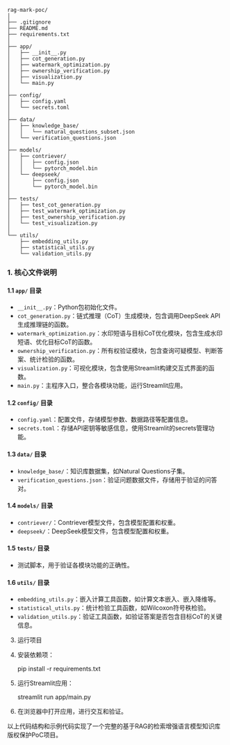     rag-mark-poc/
    │
    ├── .gitignore
    ├── README.md
    ├── requirements.txt
    │
    ├── app/
    │   ├── __init__.py
    │   ├── cot_generation.py
    │   ├── watermark_optimization.py
    │   ├── ownership_verification.py
    │   ├── visualization.py
    │   └── main.py
    │
    ├── config/
    │   ├── config.yaml
    │   └── secrets.toml
    │
    ├── data/
    │   ├── knowledge_base/
    │   │   └── natural_questions_subset.json
    │   └── verification_questions.json
    │
    ├── models/
    │   ├── contriever/
    │   │   ├── config.json
    │   │   └── pytorch_model.bin
    │   └── deepseek/
    │       ├── config.json
    │       └── pytorch_model.bin
    │
    ├── tests/
    │   ├── test_cot_generation.py
    │   ├── test_watermark_optimization.py
    │   ├── test_ownership_verification.py
    │   └── test_visualization.py
    │
    └── utils/
        ├── embedding_utils.py
        ├── statistical_utils.py
        └── validation_utils.py

### 1. 核心文件说明

#### 1.1 `app/` 目录

* `__init__.py`：Python包初始化文件。
* `cot_generation.py`：链式推理（CoT）生成模块，包含调用DeepSeek API生成推理链的函数。
* `watermark_optimization.py`：水印短语与目标CoT优化模块，包含生成水印短语、优化目标CoT的函数。
* `ownership_verification.py`：所有权验证模块，包含查询可疑模型、判断答案、统计检验的函数。
* `visualization.py`：可视化模块，包含使用Streamlit构建交互式界面的函数。
* `main.py`：主程序入口，整合各模块功能，运行Streamlit应用。

#### 1.2 `config/` 目录

* `config.yaml`：配置文件，存储模型参数、数据路径等配置信息。
* `secrets.toml`：存储API密钥等敏感信息，使用Streamlit的secrets管理功能。

#### 1.3 `data/` 目录

* `knowledge_base/`：知识库数据集，如Natural Questions子集。
* `verification_questions.json`：验证问题数据文件，存储用于验证的问答对。

#### 1.4 `models/` 目录

* `contriever/`：Contriever模型文件，包含模型配置和权重。
* `deepseek/`：DeepSeek模型文件，包含模型配置和权重。

#### 1.5 `tests/` 目录

* 测试脚本，用于验证各模块功能的正确性。

#### 1.6 `utils/` 目录

* `embedding_utils.py`：嵌入计算工具函数，如计算文本嵌入、嵌入降维等。
* `statistical_utils.py`：统计检验工具函数，如Wilcoxon符号秩检验。
* `validation_utils.py`：验证工具函数，如验证答案是否包含目标CoT的关键信息。


3. 运行项目

1. 安装依赖项：

    pip install -r requirements.txt

2. 运行Streamlit应用：

    streamlit run app/main.py

3. 在浏览器中打开应用，进行交互和验证。

以上代码结构和示例代码实现了一个完整的基于RAG的检索增强语言模型知识库版权保护PoC项目。

